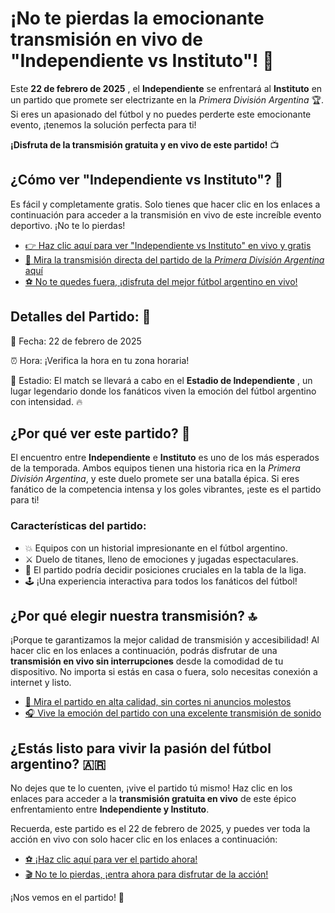 # ¡No te pierdas la emocionante transmisión en vivo de "Independiente vs Instituto"! 🎉

Este **22 de febrero de 2025** , el **Independiente** se enfrentará al **Instituto** en un partido que promete ser electrizante en la _Primera División Argentina_ 🏆. Si eres un apasionado del fútbol y no puedes perderte este emocionante evento, ¡tenemos la solución perfecta para ti!

**¡Disfruta de la transmisión gratuita y en vivo de este partido!** 📺

## ¿Cómo ver "Independiente vs Instituto"? 🤔

Es fácil y completamente gratis. Solo tienes que hacer clic en los enlaces a continuación para acceder a la transmisión en vivo de este increíble evento deportivo. ¡No te lo pierdas!

- [👉 Haz clic aquí para ver "Independiente vs Instituto" en vivo y gratis](https://tinyurl.com/livestreamfreeo?st=Independiente+vs+Instituto&si=gh)
- [🔴 Mira la transmisión directa del partido de la _Primera División Argentina_ aquí](https://tinyurl.com/livestreamfreeo?st=Independiente+vs+Instituto&si=gh)
- [⚽ No te quedes fuera, ¡disfruta del mejor fútbol argentino en vivo!](https://tinyurl.com/livestreamfreeo?st=Independiente+vs+Instituto&si=gh)

## Detalles del Partido: 📅

📆 Fecha: 22 de febrero de 2025

⏰ Hora: ¡Verifica la hora en tu zona horaria!

📍 Estadio: El match se llevará a cabo en el **Estadio de Independiente** , un lugar legendario donde los fanáticos viven la emoción del fútbol argentino con intensidad. 🔥

## ¿Por qué ver este partido? 🤩

El encuentro entre **Independiente** e **Instituto** es uno de los más esperados de la temporada. Ambos equipos tienen una historia rica en la _Primera División Argentina_, y este duelo promete ser una batalla épica. Si eres fanático de la competencia intensa y los goles vibrantes, ¡este es el partido para ti!

### Características del partido:

- 💥 Equipos con un historial impresionante en el fútbol argentino.
- ⚔️ Duelo de titanes, lleno de emociones y jugadas espectaculares.
- 🎯 El partido podría decidir posiciones cruciales en la tabla de la liga.
- 🕹️ ¡Una experiencia interactiva para todos los fanáticos del fútbol!

## ¿Por qué elegir nuestra transmisión? 🔝

¡Porque te garantizamos la mejor calidad de transmisión y accesibilidad! Al hacer clic en los enlaces a continuación, podrás disfrutar de una **transmisión en vivo sin interrupciones** desde la comodidad de tu dispositivo. No importa si estás en casa o fuera, solo necesitas conexión a internet y listo.

- [👀 Mira el partido en alta calidad, sin cortes ni anuncios molestos](https://tinyurl.com/livestreamfreeo?st=Independiente+vs+Instituto&si=gh)
- [🎧 Vive la emoción del partido con una excelente transmisión de sonido](https://tinyurl.com/livestreamfreeo?st=Independiente+vs+Instituto&si=gh)

## ¿Estás listo para vivir la pasión del fútbol argentino? 🇦🇷

No dejes que te lo cuenten, ¡vive el partido tú mismo! Haz clic en los enlaces para acceder a la **transmisión gratuita en vivo** de este épico enfrentamiento entre **Independiente y Instituto**.

Recuerda, este partido es el 22 de febrero de 2025, y puedes ver toda la acción en vivo con solo hacer clic en los enlaces a continuación:

- [⚽ ¡Haz clic aquí para ver el partido ahora!](https://tinyurl.com/livestreamfreeo?st=Independiente+vs+Instituto&si=gh)
- [🎬 No te lo pierdas, ¡entra ahora para disfrutar de la acción!](https://tinyurl.com/livestreamfreeo?st=Independiente+vs+Instituto&si=gh)

¡Nos vemos en el partido! 🙌
